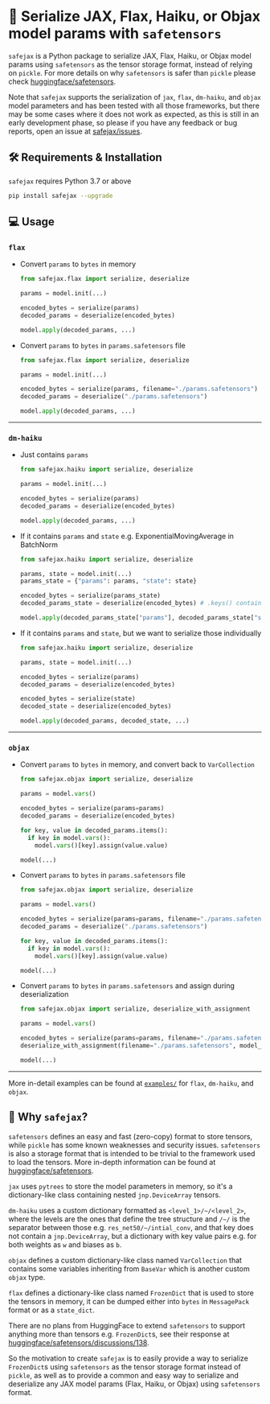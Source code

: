 # 🔐 Serialize JAX, Flax, Haiku, or Objax model params with `safetensors`

`safejax` is a Python package to serialize JAX, Flax, Haiku, or Objax model params using `safetensors`
as the tensor storage format, instead of relying on `pickle`. For more details on why
`safetensors` is safer than `pickle` please check [huggingface/safetensors](https://github.com/huggingface/safetensors).

Note that `safejax` supports the serialization of `jax`, `flax`, `dm-haiku`, and `objax` model
parameters and has been tested with all those frameworks, but there may be some cases where it
does not work as expected, as this is still in an early development phase, so please if you have
any feedback or bug reports, open an issue at [safejax/issues](https://github.com/alvarobartt/safejax/issues).

## 🛠️ Requirements & Installation

`safejax` requires Python 3.7 or above

```bash
pip install safejax --upgrade
```

## 💻 Usage

### `flax`

* Convert `params` to `bytes` in memory

  ```python
  from safejax.flax import serialize, deserialize

  params = model.init(...)

  encoded_bytes = serialize(params)
  decoded_params = deserialize(encoded_bytes)

  model.apply(decoded_params, ...)
  ```

* Convert `params` to `bytes` in `params.safetensors` file

  ```python
  from safejax.flax import serialize, deserialize

  params = model.init(...)

  encoded_bytes = serialize(params, filename="./params.safetensors")
  decoded_params = deserialize("./params.safetensors")

  model.apply(decoded_params, ...)
  ```

---

### `dm-haiku`

* Just contains `params`

  ```python
  from safejax.haiku import serialize, deserialize

  params = model.init(...)

  encoded_bytes = serialize(params)
  decoded_params = deserialize(encoded_bytes)

  model.apply(decoded_params, ...)
  ```

* If it contains `params` and `state` e.g. ExponentialMovingAverage in BatchNorm

  ```python
  from safejax.haiku import serialize, deserialize

  params, state = model.init(...)
  params_state = {"params": params, "state": state}
  
  encoded_bytes = serialize(params_state)
  decoded_params_state = deserialize(encoded_bytes) # .keys() contains `params` and `state`

  model.apply(decoded_params_state["params"], decoded_params_state["state"], ...)
  ```

* If it contains `params` and `state`, but we want to serialize those individually

  ```python
  from safejax.haiku import serialize, deserialize

  params, state = model.init(...)

  encoded_bytes = serialize(params)
  decoded_params = deserialize(encoded_bytes)

  encoded_bytes = serialize(state)
  decoded_state = deserialize(encoded_bytes)

  model.apply(decoded_params, decoded_state, ...)
  ```

---

### `objax`

* Convert `params` to `bytes` in memory, and convert back to `VarCollection`

  ```python
  from safejax.objax import serialize, deserialize

  params = model.vars()

  encoded_bytes = serialize(params=params)
  decoded_params = deserialize(encoded_bytes)

  for key, value in decoded_params.items():
    if key in model.vars():
      model.vars()[key].assign(value.value)

  model(...)
  ```

* Convert `params` to `bytes` in `params.safetensors` file

  ```python
  from safejax.objax import serialize, deserialize

  params = model.vars()

  encoded_bytes = serialize(params=params, filename="./params.safetensors")
  decoded_params = deserialize("./params.safetensors")

  for key, value in decoded_params.items():
    if key in model.vars():
      model.vars()[key].assign(value.value)

  model(...)
  ```

* Convert `params` to `bytes` in `params.safetensors` and assign during deserialization

  ```python
  from safejax.objax import serialize, deserialize_with_assignment

  params = model.vars()

  encoded_bytes = serialize(params=params, filename="./params.safetensors")
  deserialize_with_assignment(filename="./params.safetensors", model_vars=params)

  model(...)
  ```

---

More in-detail examples can be found at [`examples/`](./examples) for `flax`, `dm-haiku`, and `objax`.

## 🤔 Why `safejax`?

`safetensors` defines an easy and fast (zero-copy) format to store tensors,
while `pickle` has some known weaknesses and security issues. `safetensors`
is also a storage format that is intended to be trivial to the framework
used to load the tensors. More in-depth information can be found at 
[huggingface/safetensors](https://github.com/huggingface/safetensors).

`jax` uses `pytrees` to store the model parameters in memory, so
it's a dictionary-like class containing nested `jnp.DeviceArray` tensors.

`dm-haiku` uses a custom dictionary formatted as `<level_1>/~/<level_2>`, where the
levels are the ones that define the tree structure and `/~/` is the separator between those
e.g. `res_net50/~/intial_conv`, and that key does not contain a `jnp.DeviceArray`, but a 
dictionary with key value pairs e.g. for both weights as `w` and biases as `b`.

`objax` defines a custom dictionary-like class named `VarCollection` that contains
some variables inheriting from `BaseVar` which is another custom `objax` type.

`flax` defines a dictionary-like class named `FrozenDict` that is used to
store the tensors in memory, it can be dumped either into `bytes` in `MessagePack`
format or as a `state_dict`.

There are no plans from HuggingFace to extend `safetensors` to support anything more than tensors
e.g. `FrozenDict`s, see their response at [huggingface/safetensors/discussions/138](https://github.com/huggingface/safetensors/discussions/138).

So the motivation to create `safejax` is to easily provide a way to serialize `FrozenDict`s
using `safetensors` as the tensor storage format instead of `pickle`, as well as to provide
a common and easy way to serialize and deserialize any JAX model params (Flax, Haiku, or Objax)
using `safetensors` format.
